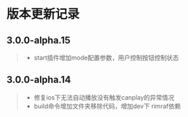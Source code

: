 # 版本更新记录
## 3.0.0-alpha.15
>* start插件增加mode配置参数，用户控制按钮控制状态

## 3.0.0-alpha.14
>* 修复ios下无法自动播放没有触发canplay的异常情况
>* build命令增加文件夹移除代码，增加dev下 rimraf依赖